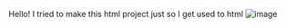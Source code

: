 Hello! I tried to make this html project just so I get used to html
![image](https://github.com/user-attachments/assets/493ed833-7a03-41d8-acda-ea9c25502809)
